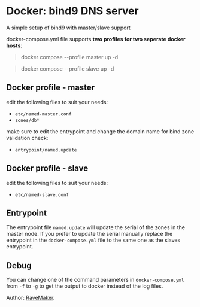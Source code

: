 # Docker: bind9 DNS server

A simple setup of bind9 with master/slave support

docker-compose.yml file supports **two profiles for two seperate docker hosts**:

> docker compose --profile master up -d

> docker compose --profile slave up -d


## Docker profile - master

edit the following files to suit your needs:

- `etc/named-master.conf`
- `zones/db*`

make sure to edit the entrypoint and change the domain name for bind zone validation check:

- `entrypoint/named.update`

## Docker profile - slave

edit the following files to suit your needs:

- `etc/named-slave.conf`

## Entrypoint

The entrypoint file `named.update` will update the serial of the zones in the master node.
If you prefer to update the serial manually replace the entrypoint in the `docker-compose.yml` file to the same one as the slaves entrypoint.

## Debug

You can change one of the command parameters in `docker-compose.yml` from `-f` to `-g` to get the output to docker instead of the log files.

Author: [RaveMaker][RaveMaker].

[RaveMaker]: http://ravemaker.net
